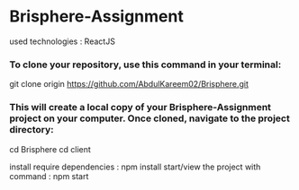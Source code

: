 # Brisphere-Assignment

used technologies : ReactJS

### To clone your repository, use this command in your terminal:

git clone origin https://github.com/AbdulKareem02/Brisphere.git

### This will create a local copy of your Brisphere-Assignment project on your computer. Once cloned, navigate to the project directory:

cd Brisphere
cd client

install require dependencies : npm install
start/view the project with command : npm start
